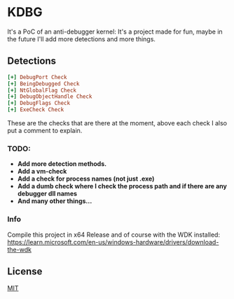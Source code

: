 # KDBG
It's a PoC of an anti-debugger kernel:
It's a project made for fun, maybe in the future I'll add more detections and more things.

## Detections
```ini
[+] DebugPort Check
[+] BeingDebugged Check
[+] NtGlobalFlag Check
[+] DebugObjectHandle Check
[+] DebugFlags Check
[+] ExeCheck Check
```
These are the checks that are there at the moment, above each check I also put a comment to explain.

### TODO:
-  **Add more detection methods.**
- **Add a vm-check**
- **Add a check for process names (not just .exe)**
- **Add a dumb check where I check the process path and if there are any debugger dll names**
- **And many other things...**

### Info
Compile this project in x64 Release and of course with the WDK installed: https://learn.microsoft.com/en-us/windows-hardware/drivers/download-the-wdk

## License
[MIT](https://choosealicense.com/licenses/mit/)
